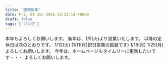```yaml
---
title: '謹賀新年'
date: Fri, 01 Jan 2016 13:22:14 +0000
draft: false
tags: ['ブログ']
---
```


本年もよろしくお願いします。 新年は、1/5(火)より営業いたします。 以降の定休日は次のとおりです。 1/12(火) (1/11(月)祝日営業の振替です) 1/18(月) 1/25(月) よろしくお願いします。 今年は、ホームページもタイムリーに更新したいです・・・ よろしくお願いします。